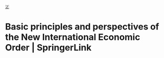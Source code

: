[🇿](zotero://select/library/items/JFL9QEFT)


# Basic principles and perspectives of the New International Economic Order | SpringerLink

